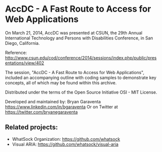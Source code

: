 AccDC - A Fast Route to Access for Web Applications
===

On March 21, 2014, AccDC was presented at CSUN, the 29th Annual International Technology and Persons with Disabilities Conference, in San Diego, California. 

Reference: http://www.csun.edu/cod/conference/2014/sessions/index.php/public/presentations/view/402

The session, "AccDC - A Fast Route to Access for Web Applications", included an accompanying outline with coding samples to demonstrate key concepts, all of which may be found within this archive.

Distributed under the terms of the Open Source Initiative OSI - MIT License.

Developed and maintained by: Bryan Garaventa https://www.linkedin.com/in/bgaraventa
Or on Twitter at https://twitter.com/bryanegaraventa

Related projects:
-----

* WhatSock Organization: https://github.com/whatsock
* Visual ARIA: https://github.com/whatsock/visual-aria
